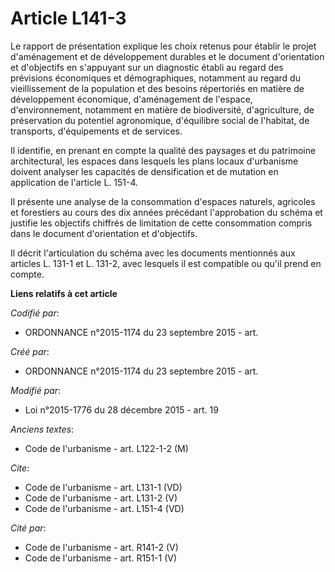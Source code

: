 # Article L141-3

Le rapport de présentation explique les choix retenus pour établir le projet d'aménagement et de développement durables et le
document d'orientation et d'objectifs en s'appuyant sur un diagnostic établi au regard des prévisions économiques et
démographiques, notamment au regard du vieillissement de la population et des besoins répertoriés en matière de développement
économique, d'aménagement de l'espace, d'environnement, notamment en matière de biodiversité, d'agriculture, de préservation
du potentiel agronomique, d'équilibre social de l'habitat, de transports, d'équipements et de services. 

Il identifie, en prenant en compte la qualité des paysages et du patrimoine architectural, les espaces dans lesquels les
plans locaux d'urbanisme doivent analyser les capacités de densification et de mutation en application de l'article L.
151-4. 

Il présente une analyse de la consommation d'espaces naturels, agricoles et forestiers au cours des dix années précédant
l'approbation du schéma et justifie les objectifs chiffrés de limitation de cette consommation compris dans le document
d'orientation et d'objectifs. 

Il décrit l'articulation du schéma avec les documents mentionnés aux articles L. 131-1 et L. 131-2, avec lesquels il est
compatible ou qu'il prend en compte.

**Liens relatifs à cet article**

_Codifié par_:

  - ORDONNANCE n°2015-1174 du 23 septembre 2015 - art.

_Créé par_:

  - ORDONNANCE n°2015-1174 du 23 septembre 2015 - art.

_Modifié par_:

  - Loi n°2015-1776 du 28 décembre 2015 - art. 19

_Anciens textes_:

  - Code de l'urbanisme - art. L122-1-2 (M)

_Cite_:

  - Code de l'urbanisme - art. L131-1 (VD)
  - Code de l'urbanisme - art. L131-2 (V)
  - Code de l'urbanisme - art. L151-4 (VD)

_Cité par_:

  - Code de l'urbanisme - art. R141-2 (V)
  - Code de l'urbanisme - art. R151-1 (V)

